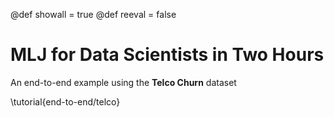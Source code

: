 @def showall = true
@def reeval = false

# MLJ for Data Scientists in Two Hours

An end-to-end example using the **Telco Churn** dataset

\tutorial{end-to-end/telco}

